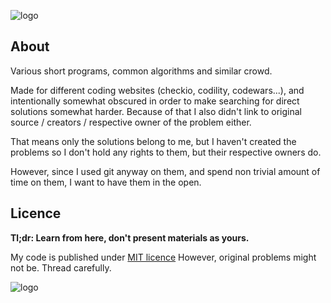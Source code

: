 ![logo](repo-site.png)

## About
Various short programs, common algorithms and similar crowd.

Made for different coding websites (checkio, codility, codewars...), and intentionally somewhat obscured in order to make searching for direct solutions somewhat harder. Because of that I also didn't link to original source / creators / respective owner of the problem either.

That means only the solutions belong to me, but I haven't created the problems so I don't hold any rights to them, but their respective owners do.

However, since I used git anyway on them, and spend non trivial amount of time on them, I want to have them in the open.

## Licence
**Tl;dr: Learn from here, don't present materials as yours.**

My code is published under [MIT licence](LICENCE)
However, original problems might not be. Thread carefully.

![logo](repo-site.png)
